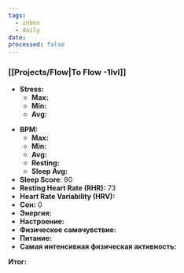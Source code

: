 ```yaml
---
tags:
  - inbox
  - daily
date:
processed: false
---
```


### [[Projects/Flow|To Flow -1lvl]]

* **Stress:** 
	- **Max:**
	- **Min:**
	- **Avg:**
- **BPM:**
	- **Max:**
	- **Min:**
	- **Avg:**
	- **Resting:**
	- **Sleep Avg:**
- **Sleep Score**: 80
- **Resting Heart Rate (RHR):** 73
- **Heart Rate Variability (HRV):** 
- **Сон:** 0
- **Энергия:**
- **Настроение:**
- **Физическое самочувствие:**
- **Питание:**
- **Самая интенсивная физическая активность:**

**Итог:**
